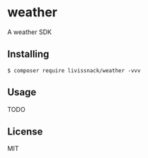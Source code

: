# weather

A weather SDK

## Installing

```shell
$ composer require livissnack/weather -vvv
```

## Usage

TODO

## License

MIT